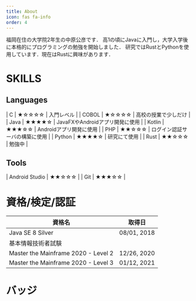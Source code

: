 ```yaml
---
title: About
icon: fas fa-info
order: 4
---
```

福岡在住の大学院2年生の中原公彦です．
高1の頃にJavaに入門し，大学入学後に本格的にプログラミングの勉強を開始しました．
研究ではRustとPythonを使用しています．現在はRustに興味があります．

# SKILLS
## Languages

| C | ★☆☆☆☆ | 入門レベル |
| COBOL | ★☆☆☆☆ | 高校の授業で少しだけ |
| Java | ★★★★☆ | JavaFXやAndroidアプリ開発に使用 |
| Kotlin | ★★★☆☆ | Androidアプリ開発に使用 |
| PHP | ★★☆☆☆ | ログイン認証サーバの構築に使用 |
| Python | ★★★★☆ | 研究にて使用 |
| Rust | ★★☆☆☆ | 勉強中 |

## Tools

| Android Studio | ★★☆☆☆ |
| Git | ★★★☆☆ |


# 資格/検定/認証

| 資格名 | 取得日 |
| --- | --- |
| Java SE 8 Silver | 08/01, 2018 |
| 基本情報技術者試験 | |
| Master the Mainframe 2020 - Level 2 | 12/26, 2020 |
| Master the Mainframe 2020 - Level 3 | 01/12, 2021 |


# バッジ

<div data-iframe-width="150" data-iframe-height="270" data-share-badge-id="79a42641-6cfa-45d0-8716-973bd9d1cad1" data-share-badge-host="https://www.youracclaim.com"></div><script type="text/javascript" async src="//cdn.youracclaim.com/assets/utilities/embed.js"></script>

<div data-iframe-width="150" data-iframe-height="270" data-share-badge-id="b3921739-3d79-46dc-b753-7fe56bfd2eb0" data-share-badge-host="https://www.youracclaim.com"></div><script type="text/javascript" async src="//cdn.youracclaim.com/assets/utilities/embed.js"></script>

<div data-iframe-width="150" data-iframe-height="270" data-share-badge-id="aa124ffb-4535-4458-9d27-b204da93aa0f" data-share-badge-host="https://www.youracclaim.com"></div><script type="text/javascript" async src="//cdn.youracclaim.com/assets/utilities/embed.js"></script>

